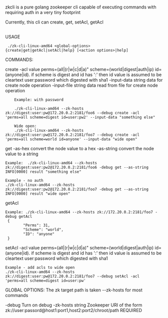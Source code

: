 # 
zkcli is a pure golang zookeeper cli capable of executing commands with requiring auth in a very tiny footprint

Currently, this cli can create, get, setAcl, getAcl 

##

USAGE

	 ./zk-cli-linux-amd64 <global-options>  {create|get|getAcl|setAcl|help} [<action options>|help]

COMMANDS:
	 
create
  -acl value
    	perms=(all|(r|w|c|d|a)" scheme=(world|digest|auth|ip)  id=(anyone|id).
			if scheme is digest and id has ':' then id value is assumed to be cleartext user:password which digested with sha1
  -input-data string
    	data for create node operation
  -input-file string
    	data read from file for create node operation

		Example: with password

		./zk-cli-linux-amd64 --zk-hosts zk://digest:user:pw@172.20.0.2:2181/foo6 --debug create -acl 'perms=all scheme=digest id=user:pw2' --input-data "something else"

		Wide open:
		./zk-cli-linux-amd64 --zk-hosts zk://digest:user:pw@172.20.0.2:2181/foo7 --debug create -acl 'perms=all scheme=world id=anyone' --input-data "wide open"

		
get
  -as-hex
    	convert the node value to a hex
  -as-string
    	convert the node value to a string

	Example:  ./zk-cli-linux-amd64 --zk-hosts zk://digest:user:pw2@172.20.0.2:2181/foo6 -debug get --as-string
	INFO[0000] result "something else"

	Example - no auth
	./zk-cli-linux-amd64 --zk-hosts zk://digest:user:pw2@172.20.0.2:2181/foo7 -debug get --as-string
	INFO[0000] result "wide open"
	  
getAcl 

	Example: ./zk-cli-linux-amd64 --zk-hosts zk://172.20.0.2:2181/foo7 -debug getAcl
	 {
    		"Perms": 31,
    		"Scheme": "world",
    		"ID": "anyone"
  	 }
	
setAcl 
  -acl value
    	perms=(all|(r|w|c|d|a)" scheme=(world|digest|auth|ip)  id=(anyone|id).
			if scheme is digest and id has ':' then id value is assumed to be cleartext user:password which digested with sha1

	Example - add acls to wide open 
	./zk-cli-linux-amd64 --zk-hosts zk://digest:user:pw@172.20.0.2:2181/foo7 --debug setAcl -acl 'perms=all scheme=digest id=user:pw'
	

GLOBAL OPTIONS:
 The zk target path is taken --zk-hosts for most commands
		
  -debug
    	Turn on debug
  -zk-hosts string
    	Zookeeper URI of the form zk://user:passord@host1:port1,host2:port2/chroot/path  REQUIRED

